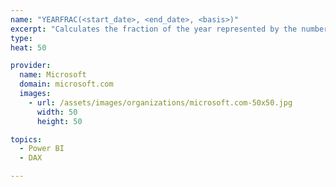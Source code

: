 ```yaml
---
name: "YEARFRAC(<start_date>, <end_date>, <basis>)"
excerpt: "Calculates the fraction of the year represented by the number of whole days between two dates. Use the YEARFRAC worksheet function to identify the proportion of a whole year's benefits or obligations to assign to a specific term."
type: 
heat: 50

provider:
  name: Microsoft
  domain: microsoft.com
  images:
    - url: /assets/images/organizations/microsoft.com-50x50.jpg
      width: 50
      height: 50

topics:
  - Power BI
  - DAX

---
```


